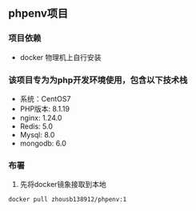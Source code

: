 ## phpenv项目

### 项目依赖
- docker 物理机上自行安装

### 该项目专为为php开发环境使用，包含以下技术栈
- 系统：CentOS7
- PHP版本: 8.1.19  
- nginx: 1.24.0 
- Redis: 5.0
- Mysql: 8.0
- mongodb: 6.0

### 布署
1. 先将docker镜象接取到本地
```shell
docker pull zhousb138912/phpenv:1
```